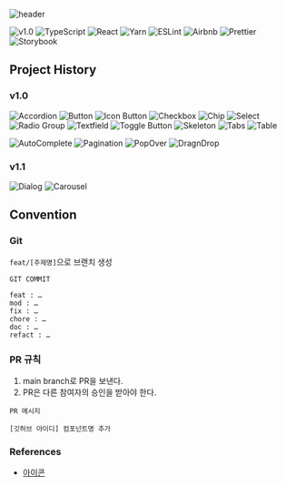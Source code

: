 ![header](https://capsule-render.vercel.app/api?type=waving&height=350&text=React%20Components&color=gradient&customColorList=0,2,2,5,30)

![v1.0](https://img.shields.io/badge/v1.0-2023--05~2023--08-blue?style=flat-square)
![TypeScript](https://img.shields.io/badge/typescript-%23007ACC.svg?style=flat-square&logo=typescript&logoColor=white)
![React](https://img.shields.io/badge/react-%2320232a.svg?style=flat-square&logo=react&logoColor=%2361DAFB)
![Yarn](https://img.shields.io/badge/yarn-%232C8EBB.svg?style=flat-square&logo=yarn&logoColor=white)
![ESLint](https://img.shields.io/badge/ESLint-4B3263?style=flat-square&logo=eslint&logoColor=white)
![Airbnb](https://img.shields.io/badge/Airbnb-%23ff5a5f.svg?style=flat-square&logo=Airbnb&logoColor=white)
![Prettier](https://img.shields.io/badge/prettier-1A2C34?style=flat-square&logo=prettier&logoColor=F7BA3E)
![Storybook](https://img.shields.io/badge/-Storybook-FF4785?style=flat-square&logo=storybook&logoColor=white)

## Project History

### v1.0

![Accordion](https://img.shields.io/badge/akffkdahffkdgo77-Accordion-pink?style=flat-square)
![Button](https://img.shields.io/badge/akffkdahffkdgo77-Button-pink?style=flat-square)
![Icon Button](https://img.shields.io/badge/akffkdahffkdgo77-Icon%20Button-pink?style=flat-square)
![Checkbox](https://img.shields.io/badge/akffkdahffkdgo77-Checkbox-pink?style=flat-square)
![Chip](https://img.shields.io/badge/akffkdahffkdgo77-Chip-pink?style=flat-square)
![Select](https://img.shields.io/badge/akffkdahffkdgo77-Select-pink?style=flat-square)
![Radio Group](https://img.shields.io/badge/akffkdahffkdgo77-Radio%20Group-pink?style=flat-square)
![Textfield](https://img.shields.io/badge/akffkdahffkdgo77-Textfield-pink?style=flat-square)
![Toggle Button](https://img.shields.io/badge/akffkdahffkdgo77-Toggle%20Button-pink?style=flat-square)
![Skeleton](https://img.shields.io/badge/akffkdahffkdgo77-Skeleton-pink?style=flat-square)
![Tabs](https://img.shields.io/badge/akffkdahffkdgo77-Tabs-pink?style=flat-square)
![Table](https://img.shields.io/badge/akffkdahffkdgo77-Table-pink?style=flat-square)

![AutoComplete](https://img.shields.io/badge/Kimyerim1935-AutoComplete-lightblue?style=flat-square)
![Pagination](https://img.shields.io/badge/Kimyerim1935-Pagination-lightblue?style=flat-square)
![PopOver](https://img.shields.io/badge/Kimyerim1935-PopOver-lightblue?style=flat-square)
![DragnDrop](https://img.shields.io/badge/Kimyerim1935-DragnDrop-lightblue?style=flat-square)

### v1.1

![Dialog](https://img.shields.io/badge/-Dialog-red?style=flat-square)
![Carousel](https://img.shields.io/badge/-Carousel-red?style=flat-square)

## Convention

### Git

<code>feat/[주제명]</code>으로 브랜치 생성

```
GIT COMMIT

feat : …
mod : …
fix : …
chore : …
doc : …
refact : …
```

### PR 규칙

1. main branch로 PR을 보낸다.
2. PR은 다른 참여자의 승인을 받아야 한다.

```
PR 메시지

[깃허브 아이디] 컴포넌트명 추가

```

### References

-   [아이콘](https://heroicons.com/)
